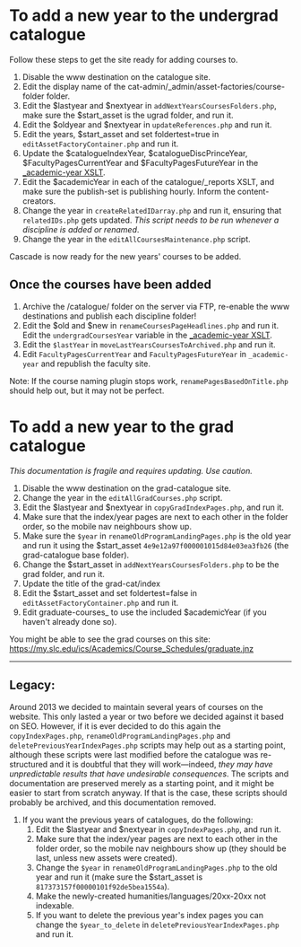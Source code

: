 # To add a new year to the undergrad catalogue

Follow these steps to get the site ready for adding courses to.

1. Disable the www destination on the catalogue site.
2. Edit the display name of the cat-admin/_admin/asset-factories/course-folder folder.
3. Edit the $lastyear and $nextyear in `addNextYearsCoursesFolders.php`, make sure the $start_asset is the ugrad folder, and run it.
4. Edit the $oldyear and $nextyear in `updateReferences.php` and run it.
5. Edit the years, $start_asset and set foldertest=true in `editAssetFactoryContainer.php` and run it.
6. Update the $catalogueIndexYear, $catalogueDiscPrinceYear, $FacultyPagesCurrentYear and $FacultyPagesFutureYear in the [_academic-year XSLT](https://cms.slc.edu:8443/entity/open.act?id=cc0aa4387f0000021c8ad4ac3f12f79b&type=format).
7. Edit the $academicYear in each of the catalogue/_reports XSLT, and make sure the publish-set is publishing hourly. Inform the content-creators.
8. Change the year in `createRelatedIDarray.php` and run it, ensuring that `relatedIDs.php` gets updated. *This script needs to be run whenever a discipline is added or renamed*.
9. Change the year in the `editAllCoursesMaintenance.php` script.

Cascade is now ready for the new years' courses to be added.

## Once the courses have been added

1. Archive the /catalogue/ folder on the server via FTP, re-enable the www destinations and publish each discipline folder!
2. Edit the $old and $new in `renameCoursesPageHeadlines.php` and run it. Edit the `undergradCoursesYear` variable in the [_academic-year XSLT](https://cms.slc.edu:8443/entity/open.act?id=cc0aa4387f0000021c8ad4ac3f12f79b&type=format&).
3. Edit the `$lastYear` in `moveLastYearsCoursesToArchived.php` and run it.
4. Edit `FacultyPagesCurrentYear` and `FacultyPagesFutureYear` in `_academic-year` and republish the faculty site.

Note: If the course naming plugin stops work, `renamePagesBasedOnTitle.php` should help out, but it may not be perfect.

# To add a new year to the grad catalogue

*This documentation is fragile and requires updating. Use caution.*

1. Disable the www destination on the grad-catalogue site.
1. Change the year in the `editAllGradCourses.php` script.
1. Edit the $lastyear and $nextyear in `copyGradIndexPages.php`, and run it.
2. Make sure that the index/year pages are next to each other in the folder order, so the mobile nav neighbours show up.
3. Make sure the `$year` in `renameOldProgramLandingPages.php` is the old year and run it using the $start_asset `4e9e12a97f000001015d84e03ea3fb26` (the grad-catalogue base folder).
4. Change the $start_asset in `addNextYearsCoursesFolders.php` to be the grad folder, and run it.
5. Update the title of the grad-cat/index
6. Edit the $start_asset and set foldertest=false in `editAssetFactoryContainer.php` and run it.
7. Edit graduate-courses_ to use the included $academicYear (if you haven't already done so).

You might be able to see the grad courses on this site: https://my.slc.edu/ics/Academics/Course_Schedules/graduate.jnz

---

## Legacy:

Around 2013 we decided to maintain several years of courses on the website. This only lasted a year or two before we decided against it based on SEO. However, if it is ever decided to do this again the `copyIndexPages.php`, `renameOldProgramLandingPages.php` and `deletePreviousYearIndexPages.php` scripts may help out as a starting point, although these scripts were last modified before the catalogue was re-structured and it is doubtful that they will work—indeed, *they may have unpredictable results that have undesirable consequences*. The scripts and documentation are preserved merely as a starting point, and it might be easier to start from scratch anyway. If that is the case, these scripts should probably be archived, and this documentation removed.

1. If you want the previous years of catalogues, do the following:
    1. Edit the $lastyear and $nextyear in `copyIndexPages.php`, and run it.
    2. Make sure that the index/year pages are next to each other in the folder order, so the mobile nav neighbours show up (they should be last, unless new assets were created).
    3. Change the `$year` in `renameOldProgramLandingPages.php` to the old year and run it (make sure the $start_asset is `817373157f00000101f92de5bea1554a`).
    4. Make the newly-created humanities/languages/20xx-20xx not indexable.
    5. If you want to delete the previous year's index pages you can change the `$year_to_delete` in `deletePreviousYearIndexPages.php` and run it.